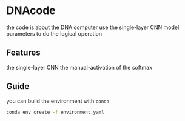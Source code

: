 # DNAcode

the code is about the DNA computer use the single-layer CNN model parameters to do the logical operation

## Features
the single-layer CNN
the manual-activation of the softmax 


## Guide
you can build the environment with `conda`

```sh
conda env create -f environment.yaml
```




